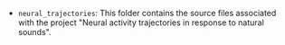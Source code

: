- `neural_trajectories`: This folder contains the source files associated with the project "Neural activity trajectories in response to natural sounds".
